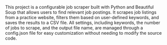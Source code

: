 This project is a configurable job scraper built with Python and Beautiful Soup that allows users to find relevant job postings. It scrapes job listings from a practice website, filters them based on user-defined keywords, and saves the results to a CSV file. All settings, including keywords, the number of jobs to scrape, and the output file name, are managed through a config.json file for easy customization without needing to modify the source code.
